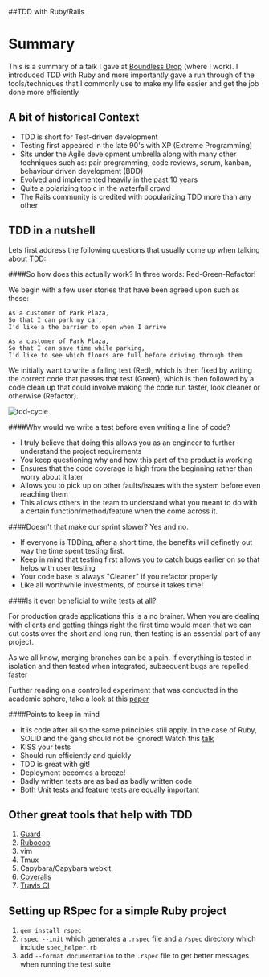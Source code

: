 ##TDD with Ruby/Rails

Summary
=======
This is a summary of a talk I gave at [Boundless Drop](http://boundlessdrop.com) (where I work). I introduced TDD with Ruby and more importantly gave a run through of the tools/techniques that I commonly use to make my life easier and get the job done more efficiently

A bit of historical Context
---------------------------
- TDD is short for Test-driven development
- Testing first appeared in the late 90's with XP (Extreme Programming)
- Sits under the Agile development umbrella along with many other techniques such as: pair programming, code reviews, scrum, kanban, behaviour driven development (BDD)
- Evolved and implemented heavily in the past 10 years
- Quite a polarizing topic in the waterfall crowd
- The Rails community is credited with popularizing TDD more than any other

TDD in a nutshell
-----------------
Lets first address the following questions that usually come up when talking about TDD:

####So how does this actually work?
In three words: Red-Green-Refactor!

We begin with a few user stories that have been agreed upon such as these:

```
As a customer of Park Plaza,
So that I can park my car,
I'd like a the barrier to open when I arrive

As a customer of Park Plaza,
So that I can save time while parking,
I'd like to see which floors are full before driving through them
```

We initially want to write a failing test (Red), which is then fixed by writing the correct code that passes that test (Green), which is then followed by a code clean up that could involve making the code run faster, look cleaner or otherwise (Refactor).

![tdd-cycle](http://i.imgur.com/dEpQrOv.png)

####Why would we write a test before even writing a line of code?
- I truly believe that doing this allows you as an engineer to further understand the project requirements
- You keep questioning why and how this part of the product is working
- Ensures that the code coverage is high from the beginning rather than worry about it later
- Allows you to pick up on other faults/issues with the system before even reaching them
- This allows others in the team to understand what you meant to do with a certain function/method/feature when the come across it.

####Doesn't that make our sprint slower?
Yes and no.

- If everyone is TDDing, after a short time, the benefits will definetly out way the time spent testing first.
- Keep in mind that testing first allows you to catch bugs earlier on so that helps with user testing
- Your code base is always "Cleaner" if you refactor properly
- Like all worthwhile investments, of course it takes time!

####Is it even beneficial to write tests at all?

For production grade applications this is a no brainer. When you are dealing with clients and getting things right the first time would mean that we can cut costs over the short and long run, then testing is an essential part of any project.

As we all know, merging branches can be a pain. If everything is tested in isolation and then tested when integrated, subsequent bugs are repelled faster

Further reading on a controlled experiment that was conducted in the academic sphere, take a look at this [paper](http://nparc.cisti-icist.nrc-cnrc.gc.ca/eng/view/accepted/?id=0420df64-f474-4072-8df6-c7b87c0de643)

####Points to keep in mind

- It is code after all so the same principles still apply. In the case of Ruby, SOLID and the gang should not be ignored! Watch this [talk](https://www.youtube.com/watch?v=FidRcixHQos)
- KISS your tests
- Should run efficiently and quickly
- TDD is great with git!
- Deployment becomes a breeze!
- Badly written tests are as bad as badly written code
- Both Unit tests and feature tests are equally important


Other great tools that help with TDD
------------------------------------
1. [Guard](https://github.com/guard/guard)
2. [Rubocop](https://github.com/bbatsov/rubocop)
3. vim
4. Tmux
5. Capybara/Capybara webkit
6. [ Coveralls ](https://coveralls.io/)
7. [Travis CI](https://travis-ci.org/)


Setting up RSpec for a simple Ruby project
------------------------------------------
1. `gem install rspec`
2. `rspec --init` which generates a `.rspec` file and a `/spec` directory which include `spec_helper.rb`
3. add `--format documentation` to the `.rspec` file to get better messages when running the test suite
